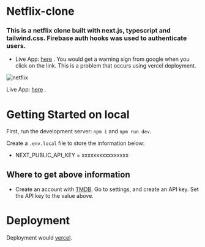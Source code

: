 # Netflix-clone 

### This is a netflix clone built with next.js, typescript and tailwind.css. Firebase auth hooks was used to authenticate users. 

- Live App: [here](https://netflix-streaming.vercel.app/login) . You would get a warning sign from google when you click on the link. This is a problem that occurs using vercel deployment. 

![netflix](https://user-images.githubusercontent.com/37347588/227012856-1480fa40-444e-4c1e-95d1-3c58d13a141d.png)



Live App: [here](https://netflix-streaming.vercel.app/login) . 

# Getting Started on local

First, run the development server: `npm i` and `npm run dev`.

Create a `.env.local` file to store the information below:
- NEXT_PUBLIC_API_KEY = xxxxxxxxxxxxxxxx

## Where to get above information
- Create an account with [TMDB](https://www.themoviedb.org/). Go to settings, and create an API key. Set the API key to the value above. 

# Deployment
Deployment would [vercel](https://vercel.com/dashboard).
